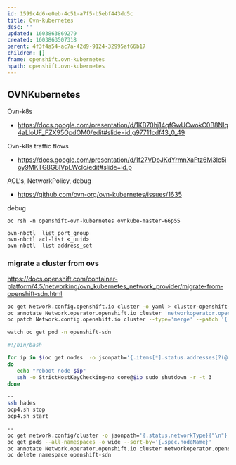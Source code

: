 ```yaml
---
id: 1599c4d6-e0eb-4c51-a7f5-b5ebf443dd5c
title: Ovn-kubernetes
desc: ''
updated: 1603863869279
created: 1603863507318
parent: 4f3f4a54-ac7a-42d9-9124-32995af66b17
children: []
fname: openshift.ovn-kubernetes
hpath: openshift.ovn-kubernetes
---
```

## OVNKubernetes

Ovn-k8s

- <https://docs.google.com/presentation/d/1KB70hj14qfGwUCwokC0B8NIq4aLloUF_FZX95OpdOM0/edit#slide=id.g97711cdf43_0_49>

Ovn-k8s traffic flows

- <https://docs.google.com/presentation/d/1f27VDoJKdYrmnXaFtz6M3Ic5ioy9MKTG8G8IVpLWcIc/edit#slide=id.p>

ACL's, NetworkPolicy, debug

- <https://github.com/ovn-org/ovn-kubernetes/issues/1635>

debug

```
oc rsh -n openshift-ovn-kubernetes ovnkube-master-66p55

ovn-nbctl  list port_group
ovn-nbctl acl-list <_uuid>
ovn-nbctl  list address_set
```

### migrate a cluster from ovs

<https://docs.openshift.com/container-platform/4.5/networking/ovn_kubernetes_network_provider/migrate-from-openshift-sdn.html>

```bash
oc get Network.config.openshift.io cluster -o yaml > cluster-openshift-sdn.yaml
oc annotate Network.operator.openshift.io cluster 'networkoperator.openshift.io/network-migration'=""
oc patch Network.config.openshift.io cluster --type='merge' --patch '{ "spec": { "networkType": "OVNKubernetes" } }'

watch oc get pod -n openshift-sdn

#!/bin/bash

for ip in $(oc get nodes  -o jsonpath='{.items[*].status.addresses[?(@.type=="InternalIP")].address}')
do
   echo "reboot node $ip"
   ssh -o StrictHostKeyChecking=no core@$ip sudo shutdown -r -t 3
done

--
ssh hades
ocp4.sh stop
ocp4.sh start

--
oc get network.config/cluster -o jsonpath='{.status.networkType}{"\n"}'
oc get pods --all-namespaces -o wide --sort-by='{.spec.nodeName}'
oc annotate Network.operator.openshift.io cluster networkoperator.openshift.io/network-migration-
oc delete namespace openshift-sdn
```

